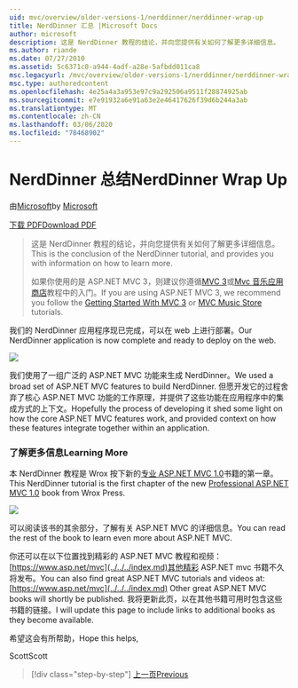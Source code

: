 ```yaml
---
uid: mvc/overview/older-versions-1/nerddinner/nerddinner-wrap-up
title: NerdDinner 汇总 |Microsoft Docs
author: microsoft
description: 这是 NerdDinner 教程的结论，并向您提供有关如何了解更多详细信息。
ms.author: riande
ms.date: 07/27/2010
ms.assetid: 5c6371c0-a944-4adf-a28e-5afbdd011ca8
msc.legacyurl: /mvc/overview/older-versions-1/nerddinner/nerddinner-wrap-up
msc.type: authoredcontent
ms.openlocfilehash: 4e25a4a3a953e97c9a292506a9511f28874925ab
ms.sourcegitcommit: e7e91932a6e91a63e2e46417626f39d6b244a3ab
ms.translationtype: MT
ms.contentlocale: zh-CN
ms.lasthandoff: 03/06/2020
ms.locfileid: "78468902"
---
```

# <a name="nerddinner-wrap-up"></a><span data-ttu-id="c1440-103">NerdDinner 总结</span><span class="sxs-lookup"><span data-stu-id="c1440-103">NerdDinner Wrap Up</span></span>

<span data-ttu-id="c1440-104">由[Microsoft](https://github.com/microsoft)</span><span class="sxs-lookup"><span data-stu-id="c1440-104">by [Microsoft](https://github.com/microsoft)</span></span>

[<span data-ttu-id="c1440-105">下载 PDF</span><span class="sxs-lookup"><span data-stu-id="c1440-105">Download PDF</span></span>](http://aspnetmvcbook.s3.amazonaws.com/aspnetmvc-nerdinner_v1.pdf)

> <span data-ttu-id="c1440-106">这是 NerdDinner 教程的结论，并向您提供有关如何了解更多详细信息。</span><span class="sxs-lookup"><span data-stu-id="c1440-106">This is the conclusion of the NerdDinner tutorial, and provides you with information on how to learn more.</span></span>
> 
> <span data-ttu-id="c1440-107">如果你使用的是 ASP.NET MVC 3，则建议你遵循[MVC 3](../../older-versions/getting-started-with-aspnet-mvc3/cs/intro-to-aspnet-mvc-3.md)或[Mvc 音乐应用商店](../../older-versions/mvc-music-store/mvc-music-store-part-1.md)教程中的入门。</span><span class="sxs-lookup"><span data-stu-id="c1440-107">If you are using ASP.NET MVC 3, we recommend you follow the [Getting Started With MVC 3](../../older-versions/getting-started-with-aspnet-mvc3/cs/intro-to-aspnet-mvc-3.md) or [MVC Music Store](../../older-versions/mvc-music-store/mvc-music-store-part-1.md) tutorials.</span></span>

<span data-ttu-id="c1440-108">我们的 NerdDinner 应用程序现已完成，可以在 web 上进行部署。</span><span class="sxs-lookup"><span data-stu-id="c1440-108">Our NerdDinner application is now complete and ready to deploy on the web.</span></span>

![](nerddinner-wrap-up/_static/image1.png)

<span data-ttu-id="c1440-109">我们使用了一组广泛的 ASP.NET MVC 功能来生成 NerdDinner。</span><span class="sxs-lookup"><span data-stu-id="c1440-109">We used a broad set of ASP.NET MVC features to build NerdDinner.</span></span> <span data-ttu-id="c1440-110">但愿开发它的过程舍弃了核心 ASP.NET MVC 功能的工作原理，并提供了这些功能在应用程序中的集成方式的上下文。</span><span class="sxs-lookup"><span data-stu-id="c1440-110">Hopefully the process of developing it shed some light on how the core ASP.NET MVC features work, and provided context on how these features integrate together within an application.</span></span>

### <a name="learning-more"></a><span data-ttu-id="c1440-111">了解更多信息</span><span class="sxs-lookup"><span data-stu-id="c1440-111">Learning More</span></span>

<span data-ttu-id="c1440-112">本 NerdDinner 教程是 Wrox 按下新的[专业 ASP.NET MVC 1.0](https://www.amazon.com/gp/product/0470384611?ie=UTF8&amp;tag=scoblo04-20&amp;linkCode=xm2&amp;camp=1789&amp;creativeASIN=0470384611)书籍的第一章。</span><span class="sxs-lookup"><span data-stu-id="c1440-112">This NerdDinner tutorial is the first chapter of the new [Professional ASP.NET MVC 1.0](https://www.amazon.com/gp/product/0470384611?ie=UTF8&amp;tag=scoblo04-20&amp;linkCode=xm2&amp;camp=1789&amp;creativeASIN=0470384611) book from Wrox Press.</span></span>

[![](https://mscblogs.blob.core.windows.net/media/scottgu/Media/bookcover1_6CAECF94.png)](https://www.amazon.com/gp/product/0470384611?ie=UTF8&amp;tag=scoblo04-20&amp;linkCode=xm2&amp;camp=1789&amp;creativeASIN=0470384611)

<span data-ttu-id="c1440-113">可以阅读该书的其余部分，了解有关 ASP.NET MVC 的详细信息。</span><span class="sxs-lookup"><span data-stu-id="c1440-113">You can read the rest of the book to learn even more about ASP.NET MVC.</span></span>

<span data-ttu-id="c1440-114">你还可以在以下位置找到精彩的 ASP.NET MVC 教程和视频： [https://www.asp.net/mvc](../../../index.md)其他精彩 ASP.NET mvc 书籍不久将发布。</span><span class="sxs-lookup"><span data-stu-id="c1440-114">You can also find great ASP.NET MVC tutorials and videos at: [https://www.asp.net/mvc](../../../index.md) Other great ASP.NET MVC books will shortly be published.</span></span> <span data-ttu-id="c1440-115">我将更新此页，以在其他书籍可用时包含这些书籍的链接。</span><span class="sxs-lookup"><span data-stu-id="c1440-115">I will update this page to include links to additional books as they become available.</span></span>

<span data-ttu-id="c1440-116">希望这会有所帮助，</span><span class="sxs-lookup"><span data-stu-id="c1440-116">Hope this helps,</span></span>

<span data-ttu-id="c1440-117">Scott</span><span class="sxs-lookup"><span data-stu-id="c1440-117">Scott</span></span>

> [!div class="step-by-step"]
> [<span data-ttu-id="c1440-118">上一页</span><span class="sxs-lookup"><span data-stu-id="c1440-118">Previous</span></span>](enable-automated-unit-testing.md)
